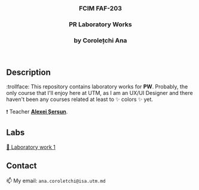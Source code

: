 <h3 align="center">FCIM FAF-203</h3>
  <div align="center">
    <h3>PR Laboratory Works</h3>
    <h3>by Corolețchi Ana</h3>
  <br/>
  </div>

 
## Description

:trollface:  This repository contains laboratory works for **PW**. Probably, the only course that I'll enjoy here at UTM, as I am an UX/UI Designer and there haven't been any courses related at least to :sparkles: colors :sparkles: yet.

:exclamation:  Teacher [**Alexei Șerșun**](https://github.com/alexeisersun).

## Labs

[:construction: Laboratory work 1](https://github.com/Gumball007/PW-labs/tree/main/lab1)

## Contact

:mailbox:  My email: `ana.coroletchi@isa.utm.md`
